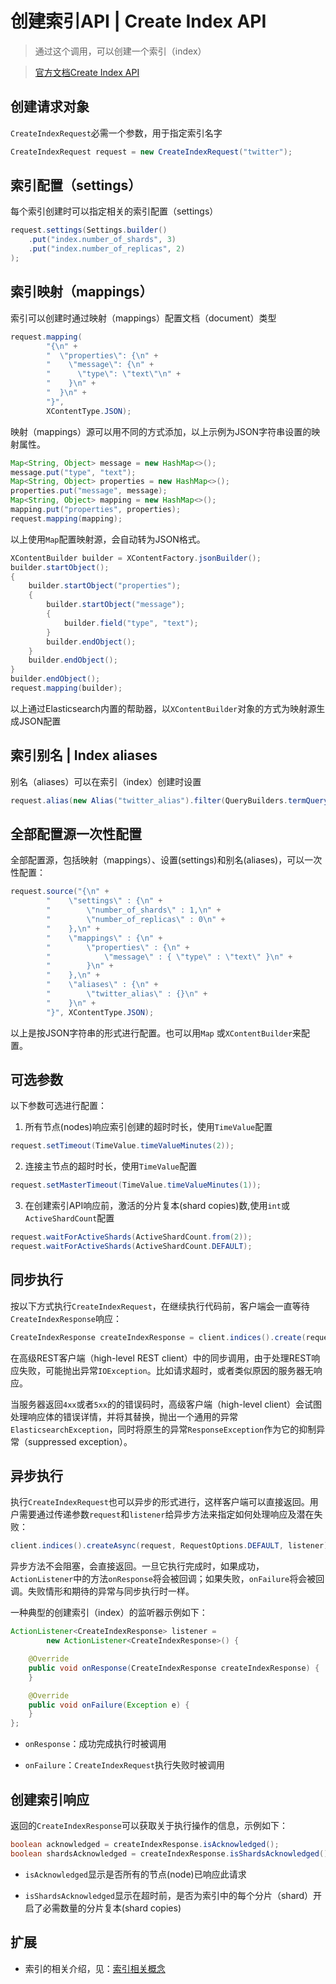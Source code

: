 # 创建索引API | Create Index API

> 通过这个调用，可以创建一个索引（index）

> [官方文档Create Index API](https://www.elastic.co/guide/en/elasticsearch/client/java-rest/current/java-rest-high-create-index.html)

## 创建请求对象

`CreateIndexRequest`必需一个参数，用于指定索引名字

```java
CreateIndexRequest request = new CreateIndexRequest("twitter");
```

## 索引配置（settings）

每个索引创建时可以指定相关的索引配置（settings）

```java
request.settings(Settings.builder() 
    .put("index.number_of_shards", 3)
    .put("index.number_of_replicas", 2)
);
```

## 索引映射（mappings）

索引可以创建时通过映射（mappings）配置文档（document）类型

```java
request.mapping(
        "{\n" +
        "  \"properties\": {\n" +
        "    \"message\": {\n" +
        "      \"type\": \"text\"\n" +
        "    }\n" +
        "  }\n" +
        "}",
        XContentType.JSON);
```

映射（mappings）源可以用不同的方式添加，以上示例为JSON字符串设置的映射属性。

```java
Map<String, Object> message = new HashMap<>();
message.put("type", "text");
Map<String, Object> properties = new HashMap<>();
properties.put("message", message);
Map<String, Object> mapping = new HashMap<>();
mapping.put("properties", properties);
request.mapping(mapping);
```

以上使用`Map`配置映射源，会自动转为JSON格式。

```java
XContentBuilder builder = XContentFactory.jsonBuilder();
builder.startObject();
{
    builder.startObject("properties");
    {
        builder.startObject("message");
        {
            builder.field("type", "text");
        }
        builder.endObject();
    }
    builder.endObject();
}
builder.endObject();
request.mapping(builder);
```

以上通过Elasticsearch内置的帮助器，以`XContentBuilder`对象的方式为映射源生成JSON配置

## 索引别名 | Index aliases

别名（aliases）可以在索引（index）创建时设置

```java
request.alias(new Alias("twitter_alias").filter(QueryBuilders.termQuery("user", "kimchy")));  
```

## 全部配置源一次性配置

全部配置源，包括映射（mappings）、设置(settings)和别名(aliases)，可以一次性配置：

```java
request.source("{\n" +
        "    \"settings\" : {\n" +
        "        \"number_of_shards\" : 1,\n" +
        "        \"number_of_replicas\" : 0\n" +
        "    },\n" +
        "    \"mappings\" : {\n" +
        "        \"properties\" : {\n" +
        "            \"message\" : { \"type\" : \"text\" }\n" +
        "        }\n" +
        "    },\n" +
        "    \"aliases\" : {\n" +
        "        \"twitter_alias\" : {}\n" +
        "    }\n" +
        "}", XContentType.JSON); 
```

以上是按JSON字符串的形式进行配置。也可以用`Map` 或`XContentBuilder`来配置。

## 可选参数

以下参数可选进行配置：

1. 所有节点(nodes)响应索引创建的超时时长，使用`TimeValue`配置

```java
request.setTimeout(TimeValue.timeValueMinutes(2)); 
```

2. 连接主节点的超时时长，使用`TimeValue`配置

```java
request.setMasterTimeout(TimeValue.timeValueMinutes(1));
```

3. 在创建索引API响应前，激活的分片复本(shard copies)数,使用`int`或`ActiveShardCount`配置

```java
request.waitForActiveShards(ActiveShardCount.from(2)); 
request.waitForActiveShards(ActiveShardCount.DEFAULT); 
```

## 同步执行

按以下方式执行`CreateIndexRequest`，在继续执行代码前，客户端会一直等待`CreateIndexResponse`响应：

```java
CreateIndexResponse createIndexResponse = client.indices().create(request, RequestOptions.DEFAULT);
```

在高级REST客户端（high-level REST client）中的同步调用，由于处理REST响应失败，可能抛出异常`IOException`。比如请求超时，或者类似原因的服务器无响应。

当服务器返回`4xx`或者`5xx`的的错误码时，高级客户端（high-level client）会试图处理响应体的错误详情，并将其替换，抛出一个通用的异常`ElasticsearchException`，同时将原生的异常`ResponseException`作为它的抑制异常（suppressed exception）。

## 异步执行

执行`CreateIndexRequest`也可以异步的形式进行，这样客户端可以直接返回。用户需要通过传递参数`request`和`listener`给异步方法来指定如何处理响应及潜在失败：

```java
client.indices().createAsync(request, RequestOptions.DEFAULT, listener);
```

异步方法不会阻塞，会直接返回。一旦它执行完成时，如果成功，`ActionListener`中的方法`onResponse`将会被回调；如果失败，`onFailure`将会被回调。失败情形和期待的异常与同步执行时一样。

一种典型的创建索引（index）的监听器示例如下：

```java
ActionListener<CreateIndexResponse> listener =
        new ActionListener<CreateIndexResponse>() {

    @Override
    public void onResponse(CreateIndexResponse createIndexResponse) {
    }

    @Override
    public void onFailure(Exception e) {
    }
};
```

- `onResponse`：成功完成执行时被调用

- `onFailure`：`CreateIndexRequest`执行失败时被调用

## 创建索引响应

返回的`CreateIndexResponse`可以获取关于执行操作的信息，示例如下：

```java
boolean acknowledged = createIndexResponse.isAcknowledged();
boolean shardsAcknowledged = createIndexResponse.isShardsAcknowledged();
```

- `isAcknowledged`显示是否所有的节点(node)已响应此请求

- `isShardsAcknowledged`显示在超时前，是否为索引中的每个分片（shard）开启了必需数量的分片复本(shard copies)

## 扩展

- 索引的相关介绍，见：[索引相关概念](/notes/index_contents?id=索引相关概念)